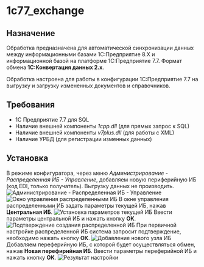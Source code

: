 # 1c77_exchange

## Назначение ##

Обработка предназначена для автоматической синхронизации данных между информационными базами 1С:Предприятие 8.X и информационной базой на платформе 1C:Предприятие 7.7. Формат обмена **1С:Конвертация данных 2.х**.

Обработка настроена для работы в конфигурации 1С:Предприятие 7.7 на выгрузку и загрузку измененных документов и справочников.

## Требования ##

- 1С Предприятие 7.7 для SQL
- Наличие внешней компоненты *1cpp.dll* (для прямых запрос к SQL)  
- Наличие внешней компоненты *v7plus.dll* (для работы с XML)
- Наличие УРБД (для регистрации изменных данных)

## Установка ##

В режиме конфигуратора, через меню *Администрирование - Распределенная ИБ - Управление*, добавляем новую периферийную ИБ (код EDI, только получатель). Выгрузку данных не производить.
![Администрирование - Распределенная ИБ - Управление](https://raw.githubusercontent.com/vnlunkov/1c77_exchange/master/Read-Me-01.png)
![Окно управления распределенными ИБ](https://github.com/vnlunkov/1c77_exchange/blob/master/Img/Read-Me-02.png?raw=true)
В окне управления распределенными ИБ задать параметры текущей ИБ, нажав **Центральная ИБ**.
![Установка параметров текущей ИБ](https://github.com/vnlunkov/1c77_exchange/blob/master/Img/Read-Me-03.png?raw=true)
Ввести параметры центральной ИБ и нажать кнопку **ОК**.
![Подтверждение создания распределенной ИБ](https://github.com/vnlunkov/1c77_exchange/blob/master/Img/Read-Me-04.png?raw=true)
При первичной настройке распределенной ИБ система запросит подтверждение, необходимо нажать кнопку **ОК**.
![Добавление нового узла ИБ](https://github.com/vnlunkov/1c77_exchange/blob/master/Img/Read-Me-06.png?raw=true)
Добавляем переферийную ИБ, с которой будет осуществляться обмен, нажав **Новая перефирийная ИБ**. Ввести параметры переферийной ИБ и нажать кнопку **ОК**.
![Результат настройки](https://github.com/vnlunkov/1c77_exchange/blob/master/Img/Read-Me-07.png?raw=true)
